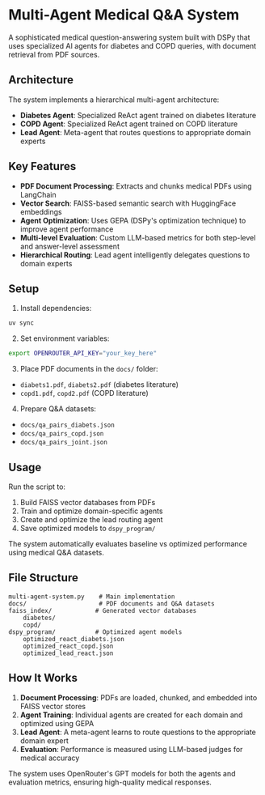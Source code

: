 # Multi-Agent Medical Q&A System

A sophisticated medical question-answering system built with DSPy that uses specialized AI agents for diabetes and COPD queries, with document retrieval from PDF sources.

## Architecture

The system implements a hierarchical multi-agent architecture:

- **Diabetes Agent**: Specialized ReAct agent trained on diabetes literature
- **COPD Agent**: Specialized ReAct agent trained on COPD literature  
- **Lead Agent**: Meta-agent that routes questions to appropriate domain experts

## Key Features

- **PDF Document Processing**: Extracts and chunks medical PDFs using LangChain
- **Vector Search**: FAISS-based semantic search with HuggingFace embeddings
- **Agent Optimization**: Uses GEPA (DSPy's optimization technique) to improve agent performance
- **Multi-level Evaluation**: Custom LLM-based metrics for both step-level and answer-level assessment
- **Hierarchical Routing**: Lead agent intelligently delegates questions to domain experts

## Setup

1. Install dependencies:
```bash
uv sync
```

2. Set environment variables:
```bash
export OPENROUTER_API_KEY="your_key_here"
```

3. Place PDF documents in the `docs/` folder:
- `diabets1.pdf`, `diabets2.pdf` (diabetes literature)
- `copd1.pdf`, `copd2.pdf` (COPD literature)

4. Prepare Q&A datasets:
- `docs/qa_pairs_diabets.json`
- `docs/qa_pairs_copd.json`
- `docs/qa_pairs_joint.json`

## Usage

Run the script to:
1. Build FAISS vector databases from PDFs
2. Train and optimize domain-specific agents
3. Create and optimize the lead routing agent
4. Save optimized models to `dspy_program/`

The system automatically evaluates baseline vs optimized performance using medical Q&A datasets.

## File Structure

```
multi-agent-system.py    # Main implementation
docs/                    # PDF documents and Q&A datasets
faiss_index/            # Generated vector databases
    diabetes/
    copd/
dspy_program/           # Optimized agent models
    optimized_react_diabets.json
    optimized_react_copd.json
    optimized_lead_react.json
```

## How It Works

1. **Document Processing**: PDFs are loaded, chunked, and embedded into FAISS vector stores
2. **Agent Training**: Individual agents are created for each domain and optimized using GEPA
3. **Lead Agent**: A meta-agent learns to route questions to the appropriate domain expert
4. **Evaluation**: Performance is measured using LLM-based judges for medical accuracy

The system uses OpenRouter's GPT models for both the agents and evaluation metrics, ensuring high-quality medical responses.